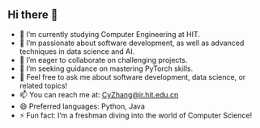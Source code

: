 ## Hi there 👋


- 🔭 I’m currently studying Computer Engineering at HIT.
- 🌱 I’m passionate about software development, as well as advanced techniques in data science and AI.
- 👯 I’m eager to collaborate on challenging projects.
- 🤔 I’m seeking guidance on mastering PyTorch skills.
- 💬 Feel free to ask me about software development, data science, or related topics!
- 📫 You can reach me at: CyZhang@ir.hit.edu.cn
- 😄 Preferred languages: Python, Java
- ⚡ Fun fact: I’m a freshman diving into the world of Computer Science!
